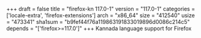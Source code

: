 +++
draft = false
title = "firefox-kn 117.0-1"
version = "117.0-1"
categories = ['locale-extra', 'firefox-extensions']
arch = "x86_64"
size = "412540"
usize = "473341"
sha1sum = "b9fef44f76a119863191833019896d0086c214c5"
depends = "['firefox>=117.0']"
+++
Kannada language support for Firefox